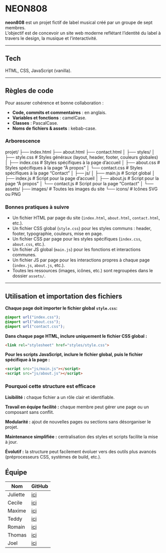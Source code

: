 # NEON808

**neon808** est un projet fictif de label musical créé par un groupe de sept membres.  
L’objectif est de concevoir un site web moderne reflétant l’identité du label à travers le design, la musique et l’interactivité.

---

## Tech
HTML, CSS, JavaScript (vanilla).

---

## Règles de code
Pour assurer cohérence et bonne collaboration :

- **Code, commits et commentaires** : en anglais.  
- **Variables et fonctions** : camelCase.  
- **Classes** : PascalCase.  
- **Noms de fichiers & assets** : kebab-case.

### Arborescence

projet/
├── index.html
├── about.html
├── contact.html
│
├── styles/
│   ├── style.css        # Styles généraux (layout, header, footer, couleurs globales)
│   ├── index.css        # Styles spécifiques à la page d’accueil
│   ├── about.css        # Styles spécifiques à la page “À propos”
│   └── contact.css      # Styles spécifiques à la page “Contact”
│
├── js/
│   ├── main.js          # Script global
│   ├── index.js         # Script pour la page d’accueil
│   ├── about.js         # Script pour la page “À propos”
│   └── contact.js       # Script pour la page “Contact”
│
└── assets/
    ├── images/          # Toutes les images du site
    └── icons/           # Icônes SVG ou PNG


### Bonnes pratiques à suivre

- Un fichier HTML par page du site (`index.html`, `about.html`, `contact.html`, etc.).  
- Un fichier CSS global (`style.css`) pour les styles communs : header, footer, typographie, couleurs, mise en page.  
- Un fichier CSS par page pour les styles spécifiques (`index.css`, `about.css`, etc.).  
- Un fichier JS global (`main.js`) pour les fonctions et interactions communes.  
- Un fichier JS par page pour les interactions propres à chaque page (`index.js`, `about.js`, etc.).  
- Toutes les ressources (images, icônes, etc.) sont regroupées dans le dossier `assets/`.  

---

## Utilisation et importation des fichiers

**Chaque page doit importer le fichier global `style.css`:**

```css
@import url("index.css");
@import url("about.css");
@import url("contact.css");
```

**Dans chaque page HTML, inclure uniquement le fichier CSS global :**

```html
<link rel="stylesheet" href="styles/style.css">
```

**Pour les scripts JavaScript, inclure le fichier global, puis le fichier spécifique à la page :**

```html
<script src="js/main.js"></script>
<script src="js/about.js"></script>
```

### Pourquoi cette structure est efficace

**Lisibilité :** chaque fichier a un rôle clair et identifiable.

**Travail en équipe facilité :** chaque membre peut gérer une page ou un composant sans conflit.

**Modularité :** ajout de nouvelles pages ou sections sans désorganiser le projet.

**Maintenance simplifiée :** centralisation des styles et scripts facilite la mise à jour.

**Évolutif :** la structure peut facilement évoluer vers des outils plus avancés (préprocesseurs CSS, systèmes de build, etc.).

## Équipe
| Nom      | GitHub                                        |
|----------|-----------------------------------------------|
| Juliette | [ici](https://github.com/GigiJuliette)       |
| Cecile   | [ici](https://github.com/cecilepardo)        |
| Maxime   | [ici](https://github.com/maxloir-dev)        |
| Teddy    | [ici](https://github.com/Mob-y)              |
| Romain   | [ici](https://github.com/Romain-77)          |
| Thomas   | [ici](https://github.com/Thomaspupu)         |
| Joel     | [ici](https://github.com/grace)              |

